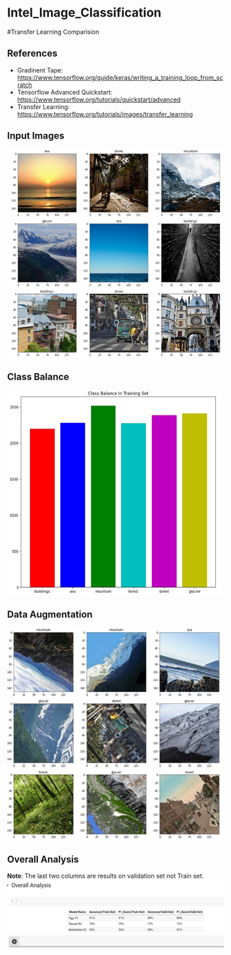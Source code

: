 # Intel_Image_Classification

#Transfer Learning Comparision 


## References
* Gradinent Tape: https://www.tensorflow.org/guide/keras/writing_a_training_loop_from_scratch
* Tensorflow Advanced Quickstart: https://www.tensorflow.org/tutorials/quickstart/advanced
* Transfer Learning: https://www.tensorflow.org/tutorials/images/transfer_learning

## Input Images
![alt_text](https://github.com/splAcharya/Intel_Image_Classification/blob/main/images/Input_Images.jpg)


## Class Balance
![alt_text](https://github.com/splAcharya/Intel_Image_Classification/blob/main/images/Class_Balance_Training.jpg)


## Data Augmentation
![alt_text](https://github.com/splAcharya/Intel_Image_Classification/blob/main/images/Augmented_Data.jpg)

## Overall Analysis
**Note**: The last two columns are results on validation set not Train set.
![alt_text](https://github.com/splAcharya/Intel_Image_Classification/blob/main/images/Overall_Analysis.jpg)
